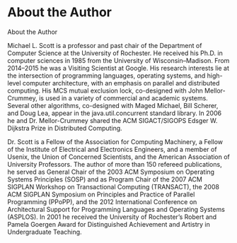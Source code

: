 # About the Author

About the Author

Michael L. Scott is a professor and past chair of the Department of Computer Science at the University of Rochester. He received his Ph.D. in computer sciences in  1985 from the University of Wisconsin–Madison. From 2014–2015 he was a Visiting Scientist at Google. His research interests lie at the intersection of programming languages, operating systems, and high-level computer architecture, with an  emphasis on parallel and distributed computing. His MCS mutual exclusion lock,  co-designed with John Mellor-Crummey, is used in a variety of commercial and  academic systems. Several other algorithms, co-designed with Maged Michael,  Bill Scherer, and Doug Lea, appear in the java.util.concurrent standard library. In 2006 he and Dr. Mellor-Crummey shared the ACM SIGACT/SIGOPS  Edsger W. Dijkstra Prize in Distributed Computing.

Dr. Scott is a Fellow of the Association for Computing Machinery, a Fellow of  the Institute of Electrical and Electronics Engineers, and a member of Usenix, the  Union of Concerned Scientists, and the American Association of University Professors. The author of more than 150 refereed publications, he served as General  Chair of the 2003 ACM Symposium on Operating Systems Principles (SOSP) and  as Program Chair of the 2007 ACM SIGPLAN Workshop on Transactional Computing (TRANSACT), the 2008 ACM SIGPLAN Symposium on Principles and  Practice of Parallel Programming (PPoPP), and the 2012 International Conference on Architectural Support for Programming Languages and Operating Systems (ASPLOS). In 2001 he received the University of Rochester’s Robert and  Pamela Goergen Award for Distinguished Achievement and Artistry in Undergraduate Teaching.

